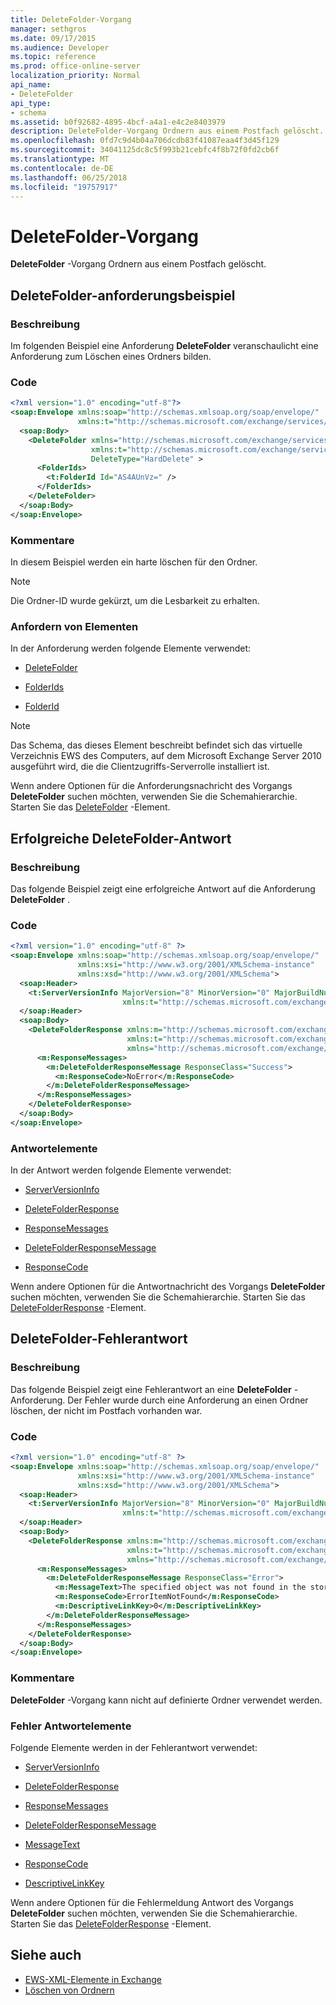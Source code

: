 ```yaml
---
title: DeleteFolder-Vorgang
manager: sethgros
ms.date: 09/17/2015
ms.audience: Developer
ms.topic: reference
ms.prod: office-online-server
localization_priority: Normal
api_name:
- DeleteFolder
api_type:
- schema
ms.assetid: b0f92682-4895-4bcf-a4a1-e4c2e8403979
description: DeleteFolder-Vorgang Ordnern aus einem Postfach gelöscht.
ms.openlocfilehash: 0fd7c9d4b04a706dcdb83f41087eaa4f3d45f129
ms.sourcegitcommit: 34041125dc8c5f993b21cebfc4f8b72f0fd2cb6f
ms.translationtype: MT
ms.contentlocale: de-DE
ms.lasthandoff: 06/25/2018
ms.locfileid: "19757917"
---
```

# <a name="deletefolder-operation"></a>DeleteFolder-Vorgang

**DeleteFolder** -Vorgang Ordnern aus einem Postfach gelöscht. 
  
## <a name="deletefolder-request-example"></a>DeleteFolder-anforderungsbeispiel

### <a name="description"></a>Beschreibung

Im folgenden Beispiel eine Anforderung **DeleteFolder** veranschaulicht eine Anforderung zum Löschen eines Ordners bilden. 
  
### <a name="code"></a>Code

```XML
<?xml version="1.0" encoding="utf-8"?>
<soap:Envelope xmlns:soap="http://schemas.xmlsoap.org/soap/envelope/"
               xmlns:t="http://schemas.microsoft.com/exchange/services/2006/types">
  <soap:Body>
    <DeleteFolder xmlns="http://schemas.microsoft.com/exchange/services/2006/messages"
                  xmlns:t="http://schemas.microsoft.com/exchange/services/2006/types" 
                  DeleteType="HardDelete" >
      <FolderIds>
        <t:FolderId Id="AS4AUnVz=" />
      </FolderIds>
    </DeleteFolder>
  </soap:Body>
</soap:Envelope>
```

### <a name="comments"></a>Kommentare

In diesem Beispiel werden ein harte löschen für den Ordner.
  
> [!NOTE]
> Die Ordner-ID wurde gekürzt, um die Lesbarkeit zu erhalten. 
  
### <a name="request-elements"></a>Anfordern von Elementen

In der Anforderung werden folgende Elemente verwendet:
  
- [DeleteFolder](deletefolder.md)
    
- [FolderIds](folderids.md)
    
- [FolderId](folderid.md)
    
> [!NOTE]
> Das Schema, das dieses Element beschreibt befindet sich das virtuelle Verzeichnis EWS des Computers, auf dem Microsoft Exchange Server 2010 ausgeführt wird, die die Clientzugriffs-Serverrolle installiert ist. 
  
Wenn andere Optionen für die Anforderungsnachricht des Vorgangs **DeleteFolder** suchen möchten, verwenden Sie die Schemahierarchie. Starten Sie das [DeleteFolder](deletefolder.md) -Element. 
  
## <a name="successful-deletefolder-response"></a>Erfolgreiche DeleteFolder-Antwort

### <a name="description"></a>Beschreibung

Das folgende Beispiel zeigt eine erfolgreiche Antwort auf die Anforderung **DeleteFolder** . 
  
### <a name="code"></a>Code

```XML
<?xml version="1.0" encoding="utf-8" ?>
<soap:Envelope xmlns:soap="http://schemas.xmlsoap.org/soap/envelope/" 
               xmlns:xsi="http://www.w3.org/2001/XMLSchema-instance" 
               xmlns:xsd="http://www.w3.org/2001/XMLSchema">
  <soap:Header>
    <t:ServerVersionInfo MajorVersion="8" MinorVersion="0" MajorBuildNumber="595" MinorBuildNumber="0" 
                         xmlns:t="http://schemas.microsoft.com/exchange/services/2006/types" />
  </soap:Header>
  <soap:Body>
    <DeleteFolderResponse xmlns:m="http://schemas.microsoft.com/exchange/services/2006/messages" 
                          xmlns:t="http://schemas.microsoft.com/exchange/services/2006/types" 
                          xmlns="http://schemas.microsoft.com/exchange/services/2006/messages">
      <m:ResponseMessages>
        <m:DeleteFolderResponseMessage ResponseClass="Success">
          <m:ResponseCode>NoError</m:ResponseCode>
        </m:DeleteFolderResponseMessage>
      </m:ResponseMessages>
    </DeleteFolderResponse>
  </soap:Body>
</soap:Envelope>
```

### <a name="response-elements"></a>Antwortelemente

In der Antwort werden folgende Elemente verwendet:
  
- [ServerVersionInfo](serverversioninfo.md)
    
- [DeleteFolderResponse](deletefolderresponse.md)
    
- [ResponseMessages](responsemessages.md)
    
- [DeleteFolderResponseMessage](deletefolderresponsemessage.md)
    
- [ResponseCode](responsecode.md)
    
Wenn andere Optionen für die Antwortnachricht des Vorgangs **DeleteFolder** suchen möchten, verwenden Sie die Schemahierarchie. Starten Sie das [DeleteFolderResponse](deletefolderresponse.md) -Element. 
  
## <a name="deletefolder-error-response"></a>DeleteFolder-Fehlerantwort

### <a name="description"></a>Beschreibung

Das folgende Beispiel zeigt eine Fehlerantwort an eine **DeleteFolder** -Anforderung. Der Fehler wurde durch eine Anforderung an einen Ordner löschen, der nicht im Postfach vorhanden war. 
  
### <a name="code"></a>Code

```XML
<?xml version="1.0" encoding="utf-8" ?>
<soap:Envelope xmlns:soap="http://schemas.xmlsoap.org/soap/envelope/" 
               xmlns:xsi="http://www.w3.org/2001/XMLSchema-instance" 
               xmlns:xsd="http://www.w3.org/2001/XMLSchema">
  <soap:Header>
    <t:ServerVersionInfo MajorVersion="8" MinorVersion="0" MajorBuildNumber="595" MinorBuildNumber="0" 
                         xmlns:t="http://schemas.microsoft.com/exchange/services/2006/types" />
  </soap:Header>
  <soap:Body>
    <DeleteFolderResponse xmlns:m="http://schemas.microsoft.com/exchange/services/2006/messages" 
                          xmlns:t="http://schemas.microsoft.com/exchange/services/2006/types" 
                          xmlns="http://schemas.microsoft.com/exchange/services/2006/messages">
      <m:ResponseMessages>
        <m:DeleteFolderResponseMessage ResponseClass="Error">
          <m:MessageText>The specified object was not found in the store.</m:MessageText>
          <m:ResponseCode>ErrorItemNotFound</m:ResponseCode>
          <m:DescriptiveLinkKey>0</m:DescriptiveLinkKey>
        </m:DeleteFolderResponseMessage>
      </m:ResponseMessages>
    </DeleteFolderResponse>
  </soap:Body>
</soap:Envelope>
```

### <a name="comments"></a>Kommentare

**DeleteFolder** -Vorgang kann nicht auf definierte Ordner verwendet werden. 
  
### <a name="error-response-elements"></a>Fehler Antwortelemente

Folgende Elemente werden in der Fehlerantwort verwendet:
  
- [ServerVersionInfo](serverversioninfo.md)
    
- [DeleteFolderResponse](deletefolderresponse.md)
    
- [ResponseMessages](responsemessages.md)
    
- [DeleteFolderResponseMessage](deletefolderresponsemessage.md)
    
- [MessageText](messagetext.md)
    
- [ResponseCode](responsecode.md)
    
- [DescriptiveLinkKey](descriptivelinkkey.md)
    
Wenn andere Optionen für die Fehlermeldung Antwort des Vorgangs **DeleteFolder** suchen möchten, verwenden Sie die Schemahierarchie. Starten Sie das [DeleteFolderResponse](deletefolderresponse.md) -Element. 
  
## <a name="see-also"></a>Siehe auch

- [EWS-XML-Elemente in Exchange](ews-xml-elements-in-exchange.md)
- [Löschen von Ordnern](http://msdn.microsoft.com/library/1958add5-5071-4239-adb2-40f7a7d74aee%28Office.15%29.aspx)

